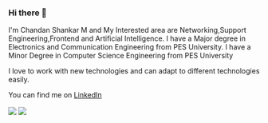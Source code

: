 ### Hi there 👋



I'm Chandan Shankar M and My Interested area are Networking,Support Engineering,Frontend and Artificial Intelligence.
I have a Major degree in Electronics and Communication Engineering from PES University.
I have a Minor Degree in Computer Science Engineering from PES University

I love to work with new technologies and can adapt to different technologies easily.

You can find me on [LinkedIn](https://www.linkedin.com/in/chandan-shankar-m-315b781a3/)



<img align="center" src="https://github-readme-stats.vercel.app/api/?username=ChandanShankarM&show_icons=true&theme=cobalt"/>
<img align="center" src="https://github-readme-stats.vercel.app/api/top-langs/?username=ChandanShankarM&theme=cobalt"/>  
<!---
ChandanShankarM/ChandanShankarM is a ✨ special ✨ repository because its `README.md` (this file) appears on your GitHub profile.
You can click the Preview link to take a look at your changes.
--->
